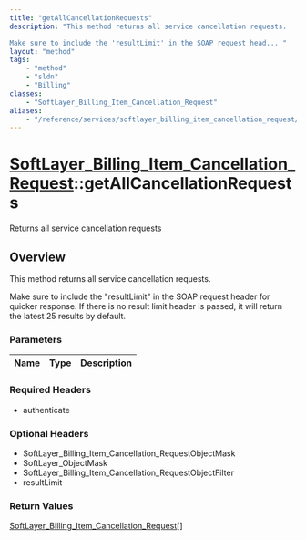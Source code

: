 ```yaml
---
title: "getAllCancellationRequests"
description: "This method returns all service cancellation requests. 

Make sure to include the 'resultLimit' in the SOAP request head... "
layout: "method"
tags:
    - "method"
    - "sldn"
    - "Billing"
classes:
    - "SoftLayer_Billing_Item_Cancellation_Request"
aliases:
    - "/reference/services/softlayer_billing_item_cancellation_request/getAllCancellationRequests"
---
```

# [SoftLayer_Billing_Item_Cancellation_Request](/reference/services/SoftLayer_Billing_Item_Cancellation_Request)::getAllCancellationRequests

Returns all service cancellation requests


## Overview 
This method returns all service cancellation requests. 

Make sure to include the "resultLimit" in the SOAP request header for quicker response. If there is no result limit header is passed, it will return the latest 25 results by default. 

### Parameters 
|Name | Type | Description |
| --- | --- | --- |


### Required Headers
* authenticate

### Optional Headers
* SoftLayer_Billing_Item_Cancellation_RequestObjectMask
* SoftLayer_ObjectMask
* SoftLayer_Billing_Item_Cancellation_RequestObjectFilter
* resultLimit

### Return Values
<a href='/reference/datatypes/SoftLayer_Billing_Item_Cancellation_Request'>SoftLayer_Billing_Item_Cancellation_Request[] </a>

